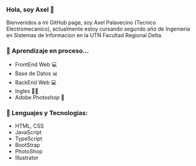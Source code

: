 ### Hola, soy Axel 👋

Bienvenidos a mi GitHub page, soy Axel Palavecino (Tecnico Electromecanico), actualmente estoy cursando segundo año de Ingenieria en Sistemas de Informacion en la UTN Facultad Regional Delta. 

### 🌱 Aprendizaje en proceso...

- FrontEnd Web 💻
- Base de Datos 📊
- BackEnd Web 💻
- Ingles 🙇‍♂️
- Adobe Photoshop 🎴

### 📌 Lenguajes y Tecnologias:

- HTML, CSS
- JavaScript
- TypeScript
- BootStrap
- PhotoShop 
- Illustrator
